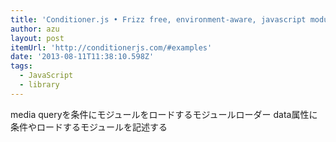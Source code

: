 ```yaml
---
title: 'Conditioner.js • Frizz free, environment-aware, javascript modules.'
author: azu
layout: post
itemUrl: 'http://conditionerjs.com/#examples'
date: '2013-08-11T11:38:10.598Z'
tags:
  - JavaScript
  - library
---
```

media queryを条件にモジュールをロードするモジュールローダー
data属性に条件やロードするモジュールを記述する
